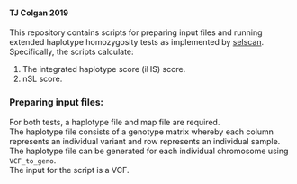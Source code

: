 #### TJ Colgan 2019

This repository contains scripts for preparing input files and running extended haplotype homozygosity tests as implemented by [selscan](https://github.com/szpiech/selscan).  
Specifically, the scripts calculate:  
1. The integrated haplotype score (iHS) score.  
2. nSL score.  

### Preparing input files:  
For both tests, a haplotype file and map file are required.  
The haplotype file consists of a genotype matrix whereby each column represents an individual variant and row represents an individual sample.  
The haplotype file can be generated for each individual chromosome using ```VCF_to_geno```.  
The input for the script is a VCF.  

